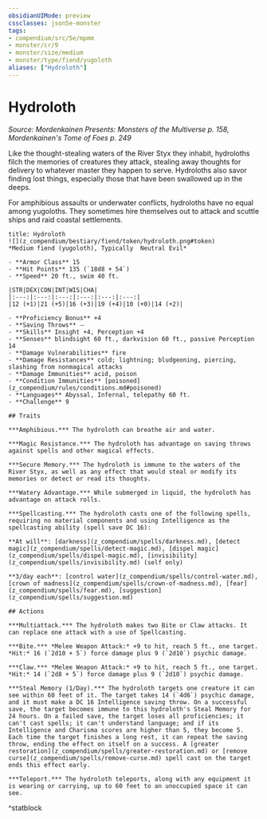 ```yaml
---
obsidianUIMode: preview
cssclasses: json5e-monster
tags:
- compendium/src/5e/mpmm
- monster/cr/9
- monster/size/medium
- monster/type/fiend/yugoloth
aliases: ["Hydroloth"]
---
```

# Hydroloth
*Source: Mordenkainen Presents: Monsters of the Multiverse p. 158, Mordenkainen's Tome of Foes p. 249*  

Like the thought-stealing waters of the River Styx they inhabit, hydroloths filch the memories of creatures they attack, stealing away thoughts for delivery to whatever master they happen to serve. Hydroloths also savor finding lost things, especially those that have been swallowed up in the deeps.

For amphibious assaults or underwater conflicts, hydroloths have no equal among yugoloths. They sometimes hire themselves out to attack and scuttle ships and raid coastal settlements.

```ad-statblock
title: Hydroloth
![](z_compendium/bestiary/fiend/token/hydroloth.png#token)
*Medium fiend (yugoloth), Typically  Neutral Evil*

- **Armor Class** 15 
- **Hit Points** 135 (`18d8 + 54`)
- **Speed** 20 ft., swim 40 ft.

|STR|DEX|CON|INT|WIS|CHA|
|:---:|:---:|:---:|:---:|:---:|:---:|
|12 (+1)|21 (+5)|16 (+3)|19 (+4)|10 (+0)|14 (+2)|

- **Proficiency Bonus** +4
- **Saving Throws** ⏤
- **Skills** Insight +4, Perception +4
- **Senses** blindsight 60 ft., darkvision 60 ft., passive Perception 14
- **Damage Vulnerabilities** fire
- **Damage Resistances** cold; lightning; bludgeoning, piercing, slashing from nonmagical attacks
- **Damage Immunities** acid, poison
- **Condition Immunities** [poisoned](z_compendium/rules/conditions.md#poisoned)
- **Languages** Abyssal, Infernal, telepathy 60 ft.
- **Challenge** 9

## Traits

***Amphibious.*** The hydroloth can breathe air and water.

***Magic Resistance.*** The hydroloth has advantage on saving throws against spells and other magical effects.

***Secure Memory.*** The hydroloth is immune to the waters of the River Styx, as well as any effect that would steal or modify its memories or detect or read its thoughts.

***Watery Advantage.*** While submerged in liquid, the hydroloth has advantage on attack rolls.

***Spellcasting.*** The hydroloth casts one of the following spells, requiring no material components and using Intelligence as the spellcasting ability (spell save DC 16):

**At will**: [darkness](z_compendium/spells/darkness.md), [detect magic](z_compendium/spells/detect-magic.md), [dispel magic](z_compendium/spells/dispel-magic.md), [invisibility](z_compendium/spells/invisibility.md) (self only)

**3/day each**: [control water](z_compendium/spells/control-water.md), [crown of madness](z_compendium/spells/crown-of-madness.md), [fear](z_compendium/spells/fear.md), [suggestion](z_compendium/spells/suggestion.md)

## Actions

***Multiattack.*** The hydroloth makes two Bite or Claw attacks. It can replace one attack with a use of Spellcasting.

***Bite.*** *Melee Weapon Attack:* +9 to hit, reach 5 ft., one target. *Hit:* 16 (`2d10 + 5`) force damage plus 9 (`2d10`) psychic damage.

***Claw.*** *Melee Weapon Attack:* +9 to hit, reach 5 ft., one target.  *Hit:* 14 (`2d8 + 5`) force damage plus 9 (`2d10`) psychic damage.

***Steal Memory (1/Day).*** The hydroloth targets one creature it can see within 60 feet of it. The target takes 14 (`4d6`) psychic damage, and it must make a DC 16 Intelligence saving throw. On a successful save, the target becomes immune to this hydroloth's Steal Memory for 24 hours. On a failed save, the target loses all proficiencies; it can't cast spells; it can't understand language; and if its Intelligence and Charisma scores are higher than 5, they become 5. Each time the target finishes a long rest, it can repeat the saving throw, ending the effect on itself on a success. A [greater restoration](z_compendium/spells/greater-restoration.md) or [remove curse](z_compendium/spells/remove-curse.md) spell cast on the target ends this effect early.

***Teleport.*** The hydroloth teleports, along with any equipment it is wearing or carrying, up to 60 feet to an unoccupied space it can see.
```
^statblock